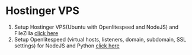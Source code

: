 # Hostinger VPS

1. Setup Hostinger VPS(Ubuntu with Openlitespeed and NodeJS) and FileZilla [click here](https://github.com/yashp241195/HostingerVPS/blob/main/hostingerVPSandFileZilla.md)
2. Setup Openlitespeed (virtual hosts, listeners, domain, subdomain, SSL settings) for NodeJS and Python [click here](https://github.com/yashp241195/HostingerVPS/blob/main/OpenliteSpeedVirtualHosts.md)
